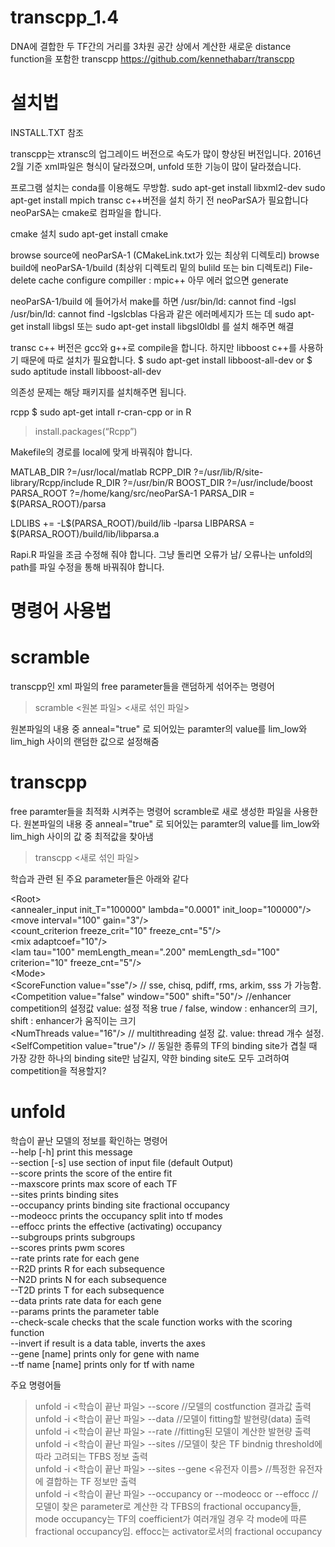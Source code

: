 # transcpp_1.4

DNA에 결합한 두 TF간의 거리를 3차원 공간 상에서 계산한 새로운 distance function을 포함한 transcpp https://github.com/kennethabarr/transcpp

# 설치법
INSTALL.TXT 참조

transcpp는 xtransc의 업그레이드 버전으로 속도가 많이 향상된 버전입니다. 
2016년 2월 기준 xml파일은 형식이 달라졌으며, unfold 또한 기능이 많이 달라졌습니다. 

프로그램 설치는 conda를 이용해도 무방함. 
sudo apt-get install libxml2-dev
sudo apt-get install mpich
transc c++버전을 설치 하기 전 neoParSA가 필요합니다
neoParSA는 cmake로 컴파일을 합니다. 

cmake 설치
sudo apt-get install cmake 

browse source에 neoParSA-1 (CMakeLink.txt가 있는 최상위 디렉토리)
browse build에 neoParSA-1/build (최상위 디렉토리 밑의 bulild 또는 bin 디렉토리)
File-delete cache 
configure
compiller : mpic++
아무 에러 없으면 generate

neoParSA-1/build 에 들어가서 make를 하면 
/usr/bin/ld: cannot find -lgsl
/usr/bin/ld: cannot find -lgslcblas
다음과 같은 에러메세지가 뜨는 데 
sudo apt-get install libgsl 또는 sudo apt-get install libgsl0ldbl
를 설치 해주면 해결


transc c++ 버전은 gcc와 g++로 compile을 합니다. 
하지만 libboost c++를 사용하기 때문에 따로 설치가 필요합니다. 
$ sudo apt-get install libboost-all-dev
or 
$ sudo aptitude install libboost-all-dev

의존성 문제는 해당 패키지를 설치해주면 됩니다. 

rcpp
$ sudo apt-get intall r-cran-cpp
or
in R 
> install.packages(“Rcpp”)

Makefile의 경로를 local에 맞게 바꿔줘야 합니다. 

MATLAB_DIR ?=/usr/local/matlab
RCPP_DIR   ?=/usr/lib/R/site-library/Rcpp/include
R_DIR      ?=/usr/bin/R
BOOST_DIR  ?=/usr/include/boost
PARSA_ROOT ?=/home/kang/src/neoParSA-1
PARSA_DIR = $(PARSA_ROOT)/parsa

LDLIBS += -L$(PARSA_ROOT)/build/lib -lparsa
LIBPARSA = $(PARSA_ROOT)/build/lib/libparsa.a

Rapi.R 파일을 조금 수정해 줘야 합니다. 
그냥 돌리면 오류가 남/ 오류나는 unfold의 path를 파일 수정을 통해 바꿔줘야 합니다. 

# 명령어 사용법
# scramble
transcpp인 xml 파일의 free parameter들을 랜덤하게 섞어주는 명령어
> scramble <원본 파일> <새로 섞인 파일>

원본파일의 내용 중 anneal="true" 로 되어있는 paramter의 value를 lim_low와 lim_high 사이의 랜덤한 값으로 설정해줌

# transcpp
free paramter들을 최적화 시켜주는 명령어 
scramble로 새로 생성한 파일을 사용한다. 
원본파일의 내용 중 anneal="true" 로 되어있는 paramter의 value를 lim_low와 lim_high 사이의 값 중 최적값을 찾아냄 
> transcpp <새로 섞인 파일>

학습과 관련 된 주요 parameter들은 아래와 같다

\<Root\><br/>
 \<annealer_input init_T="100000" lambda="0.0001" init_loop="100000"/\><br/>
  \<move interval="100" gain="3"/\><br/>
 \<count_criterion freeze_crit="10" freeze_cnt="5"/\><br/>
 \<mix adaptcoef="10"/\><br/>
 \<lam tau="100" memLength_mean=".200" memLength_sd="100" criterion="10" freeze_cnt="5"/\><br/>
 \<Mode\><br/>
   \<ScoreFunction value="sse"/\> // sse, chisq, pdiff, rms, arkim, sss 가 가능함.<br/>
   \<Competition value="false" window="500" shift="50"/\> //enhancer competition의 설정값 value: 설정 적용 true / false, window : enhancer의 크기, shift : enhancer가 움직이는 크기<br/> 
   \<NumThreads value="16"/\> // multithreading 설정 값. value: thread 개수 설정. <br/>
   \<SelfCompetition value="true"/\> // 동일한 종류의 TF의 binding site가 겹칠 때 가장 강한 하나의 binding site만 남길지, 약한 binding site도 모두 고려하여 competition을 적용할지?<br/>
 
 
# unfold
학습이 끝난 모델의 정보를 확인하는 명령어 <br/>
 --help    [-h]   print this message <br/>
 --section [-s]   use section of input file (default Output)<br/>
 --score          prints the score of the entire fit<br/>
 --maxscore       prints max score of each TF<br/>
 --sites          prints binding sites<br/>
 --occupancy      prints binding site fractional occupancy<br/>
 --modeocc        prints the occupancy split into tf modes<br/>
 --effocc         prints the effective (activating) occupancy<br/>
 --subgroups      prints subgroups<br/>
 --scores         prints pwm scores<br/>
 --rate           prints rate for each gene<br/>
 --R2D            prints R for each subsequence<br/>
 --N2D            prints N for each subsequence<br/>
 --T2D            prints T for each subsequence<br/>
 --data           prints rate data for each gene<br/>
 --params         prints the parameter table<br/>
 --check-scale    checks that the scale function works with the scoring function<br/>
 --invert         if result is a data table, inverts the axes<br/>
 --gene    [name] prints only for gene with name<br/>
 --tf name [name] prints only for tf with name<br/>

 주요 명령어들
> unfold -i <학습이 끝난 파일> --score //모델의 costfunction 결과값 출력 <br/>
> unfold -i <학습이 끝난 파일> --data //모델이 fitting할 발현량(data) 출력<br/>
> unfold -i <학습이 끝난 파일> --rate //fitting된 모델이 계산한 발현량 출력<br/>
> unfold -i <학습이 끝난 파일> --sites //모델이 찾은 TF bindnig threshold에 따라 고려되는 TFBS 정보 출력<br/>
> unfold -i <학습이 끝난 파일> --sites --gene <유전자 이름> //특정한 유전자에 결합하는 TF 정보만 출력<br/>
> unfold -i <학습이 끝난 파일> --occupancy or --modeocc or --effocc //모델이 찾은 parameter로 계산한 각 TFBS의 fractional occupancy들, mode occupancy는 TF의 coefficient가 여러개일 경우 각 mode에 따른 fractional occupancy임. effocc는 activator로서의 fractional occupancy <br/>
